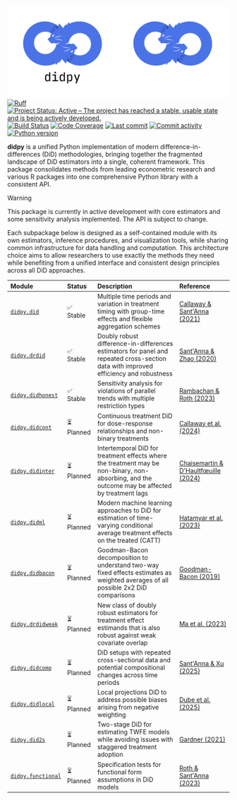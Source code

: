 <img src="docs/source/_static/didpy-light.png#gh-light-mode-only" width="250" align="left" alt="didpy logo"></img>
<img src="docs/source/_static/didpy-dark.png#gh-dark-mode-only" width="250" align="left" alt="didpy logo"></img>

[![Ruff](https://img.shields.io/endpoint?url=https://raw.githubusercontent.com/astral-sh/ruff/main/assets/badge/v2.json)](https://github.com/astral-sh/ruff)
[![Project Status: Active – The project has reached a stable, usable state and is being actively developed.](https://www.repostatus.org/badges/latest/active.svg)](https://www.repostatus.org/#active)
[![Build Status](https://github.com/jordandeklerk/didpy/actions/workflows/test.yml/badge.svg)](https://github.com/jordandeklerk/didpy/actions/workflows/test.yml)
[![Code Coverage](https://codecov.io/gh/jordandeklerk/didpy/branch/main/graph/badge.svg)](https://codecov.io/gh/jordandeklerk/didpy)
[![Last commit](https://img.shields.io/github/last-commit/jordandeklerk/didpy)](https://github.com/jordandeklerk/didpy/graphs/commit-activity)
[![Commit activity](https://img.shields.io/github/commit-activity/m/jordandeklerk/didpy)](https://github.com/jordandeklerk/didpy/graphs/commit-activity)
[![Python version](https://img.shields.io/badge/3.10%20%7C%203.11%20%7C%203.12%20%7C%203.13-blue?logo=python&logoColor=white)](https://www.python.org/)


__didpy__ is a unified Python implementation of modern difference-in-differences (DiD) methodologies, bringing together the fragmented landscape of DiD estimators into a single, coherent framework. This package consolidates methods from leading econometric research and various R packages into one comprehensive Python library with a consistent API.

> [!WARNING]
> This package is currently in active development with core estimators and some sensitivity analysis implemented. The API is subject to change.

Each subpackage below is designed as a self-contained module with its own estimators, inference procedures, and visualization tools, while sharing common infrastructure for data handling and computation. This architecture choice aims to allow researchers to use exactly the methods they need while benefiting from a unified interface and consistent design principles across all DiD approaches.

| Module | Status | Description | Reference |
|:-------|:-------|:------------|:----------|
| [`didpy.did`](https://github.com/jordandeklerk/didpy/tree/main/didpy/did) | ✅ Stable | Multiple time periods and variation in treatment timing with group-time effects and flexible aggregation schemes | [Callaway & Sant'Anna (2021)](https://arxiv.org/pdf/1803.09015) |
| [`didpy.drdid`](https://github.com/jordandeklerk/didpy/tree/main/didpy/drdid) | ✅ Stable | Doubly robust difference-in-differences estimators for panel and repeated cross-section data with improved efficiency and robustness | [Sant'Anna & Zhao (2020)](https://arxiv.org/pdf/1812.01723) |
| [`didpy.didhonest`](https://github.com/jordandeklerk/didpy/tree/main/didpy/didhonest) | ✅ Stable | Sensitivity analysis for violations of parallel trends with multiple restriction types | [Rambachan & Roth (2023)](https://academic.oup.com/restud/article-abstract/90/5/2555/7039335?redirectedFrom=fulltext) |
| [`didpy.didcont`](https://github.com/jordandeklerk/didpy/tree/main/didpy/didcont) | ⏳ Planned | Continuous treatment DiD for dose-response relationships and non-binary treatments | [Callaway et al. (2024)](https://arxiv.org/pdf/2107.02637) |
| [`didpy.didinter`](https://github.com/jordandeklerk/didpy/tree/main/didpy/didinter) | ⏳ Planned | Intertemporal DiD for treatment effects where the treatment may be non-binary, non-absorbing, and the outcome may be affected by treatment lags | [Chaisemartin & D'Haultfœuille (2024)](https://arxiv.org/pdf/2007.04267) |
| [`didpy.didml`](https://github.com/jordandeklerk/didpy/tree/main/didpy/didml) | ⏳ Planned | Modern machine learning approaches to DiD for estimation of time-varying conditional average treatment effects on the treated (CATT) | [Hatamyar et al. (2023)](https://arxiv.org/pdf/2310.11962) |
| [`didpy.didbacon`](https://github.com/jordandeklerk/didpy/tree/main/didpy/didbacon) | ⏳ Planned | Goodman-Bacon decomposition to understand two-way fixed effects estimates as weighted averages of all possible 2x2 DiD comparisons | [Goodman-Bacon (2019)](https://cdn.vanderbilt.edu/vu-my/wp-content/uploads/sites/2318/2019/07/29170757/ddtiming_7_29_2019.pdf) |
| [`didpy.drdidweak`](https://github.com/jordandeklerk/didpy/tree/main/didpy/drdidweak) | ⏳ Planned | New class of doubly robust estimators for treatment effect estimands that is also robust against weak covariate overlap | [Ma et al. (2023)](https://arxiv.org/pdf/2304.08974) |
| [`didpy.didcomp`](https://github.com/jordandeklerk/didpy/tree/main/didpy/didcomp) | ⏳ Planned | DiD setups with repeated cross-sectional data and potential compositional changes across time periods | [Sant'Anna & Xu (2025)](https://arxiv.org/pdf/2304.13925) |
| [`didpy.didlocal`](https://github.com/jordandeklerk/didpy/tree/main/didpy/didlocal) | ⏳ Planned | Local projections DiD to address possible biases arising from negative weighting | [Dube et al. (2025)](https://www.nber.org/system/files/working_papers/w31184/w31184.pdf) |
| [`didpy.did2s`](https://github.com/jordandeklerk/didpy/tree/main/didpy/did2s) | ⏳ Planned | Two-stage DiD for estimating TWFE models while avoiding issues with staggered treatment adoption | [Gardner (2021)](https://jrgcmu.github.io/2sdd_current.pdf) |
| [`didpy.functional`](https://github.com/jordandeklerk/didpy/tree/main/didpy/functional) | ⏳ Planned | Specification tests for functional form assumptions in DiD models | [Roth & Sant'Anna (2023)](https://arxiv.org/pdf/2010.04814) |
